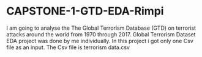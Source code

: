 # CAPSTONE-1-GTD-EDA-Rimpi
I am going to analyse the The Global Terrorism Database (GTD) on terrorist attacks around the world from 1970 through 2017.
Global Terrorism Dataset EDA project was done by me individually. 
In this project i got only one Csv file as an input. The Csv file is terrorism data.csv
